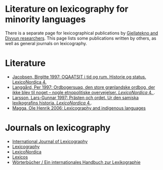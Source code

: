 Literature on lexicography for minority languages
==================

There is a separate page for lexicographical publications by [Giellatekno and Divvun researchers](http://giellatekno.uit.no/lexpublications.html). This page lists some publications written by others, as well as general journals on lexicography.

# Literature

- [Jacobsen, Birgitte 1997: OQAATSIT i tid og rum. Historie og status. LexicoNordica 4.](https://tidsskrift.dk/lexn/issue/view/2305/118) 
- [Langgård, Per 1997: Ordbogersuaq, den store grønlandske ordbog, der ikke blev til noget – nogle etnopolitiske overvejelser. *LexicoNordica* 4. ](https://tidsskrift.dk/lexn/article/view/18885).  
- [Larsson, Lars-Gunnar 1997: Prästen och ordet. Ur den samiska lexikografins historia. *LexicoNordica* 4.](https://tidsskrift.dk/lexn/issue/view/2305/118). 
- [Magga, Ole Henrik 2006: Lexicography and indigenous languages](https://www.google.com/url?sa=t&rct=j&q=&esrc=s&source=web&cd=&ved=2ahUKEwjN1uCj6s6EAxW0FxAIHdZkBUMQFnoECBEQAQ&url=https%3A%2F%2Fwww.euralex.org%2Felx_proceedings%2FEuralex2012%2Fpp3-18%2520Magga.pdf&usg=AOvVaw09qnLfcmFGeTyxsGm_EpAs&opi=89978449)



# Journals on lexicography

- [International Journal of Lexicography](https://academic.oup.com/ijl)
- [Lexicography](https://journal.equinoxpub.com/lexi)
- [LexicoNordica](https://tidsskrift.dk/lexn)
- [Lexicos](https://lexikos.journals.ac.za/pub)
- [Wörterbücher / Ein internationales Handbuch zur Lexikographie](https://www.degruyter.com/serial/hskwb-b/html?lang=de#volumes)
